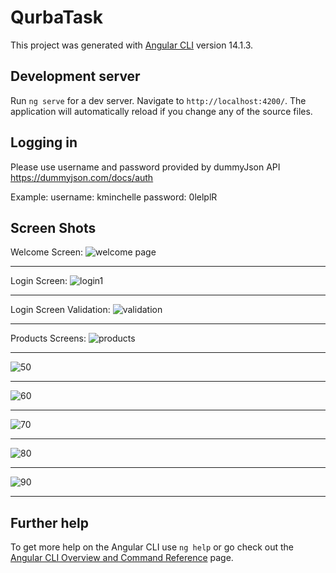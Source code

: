 # QurbaTask

This project was generated with [Angular CLI](https://github.com/angular/angular-cli) version 14.1.3.

## Development server

Run `ng serve` for a dev server. Navigate to `http://localhost:4200/`. The application will automatically reload if you change any of the source files.

## Logging in

Please use username and password provided by dummyJson API https://dummyjson.com/docs/auth

Example:
username: kminchelle   password: 0lelplR

## Screen Shots

Welcome Screen:
![welcome page](https://user-images.githubusercontent.com/79969562/187006889-77a31117-35cf-4a69-8281-b8ac6496ca42.PNG)

-----------------------------------------------------------------------------------------------------------------------------------------------------------------------
Login Screen:
![login1](https://user-images.githubusercontent.com/79969562/187006928-5fa70268-75c1-4690-bc73-1df7bd936f41.PNG)

-----------------------------------------------------------------------------------------------------------------------------------------------------------------------

Login Screen Validation:
![validation](https://user-images.githubusercontent.com/79969562/187007006-7e6129ce-df74-48a4-a2c6-33ec01fa9f21.PNG)

-----------------------------------------------------------------------------------------------------------------------------------------------------------------------

Products Screens:
![products](https://user-images.githubusercontent.com/79969562/187007060-c9823fa4-0058-4cfd-a5a7-328481fb428d.PNG)

-----------------------------------------------------------------------------------------------------------------------------------------------------------------------

![50](https://user-images.githubusercontent.com/79969562/187007214-ad8ed1c3-b505-4c8a-9247-36a475cf2584.PNG)

-----------------------------------------------------------------------------------------------------------------------------------------------------------------------

![60](https://user-images.githubusercontent.com/79969562/187007220-32b4a62f-446f-485e-b2df-10e115aba4c5.PNG)

-----------------------------------------------------------------------------------------------------------------------------------------------------------------------

![70](https://user-images.githubusercontent.com/79969562/187007227-2b01230a-a069-4f50-9898-404b8e9f9eb4.PNG)

-----------------------------------------------------------------------------------------------------------------------------------------------------------------------

![80](https://user-images.githubusercontent.com/79969562/187007238-c0cac2f4-4123-4a48-93c7-1fec0887afb8.PNG)

-----------------------------------------------------------------------------------------------------------------------------------------------------------------------

![90](https://user-images.githubusercontent.com/79969562/187007949-23e99b6c-2e16-4443-abb8-9e412782917b.PNG)

-----------------------------------------------------------------------------------------------------------------------------------------------------------------------


## Further help

To get more help on the Angular CLI use `ng help` or go check out the [Angular CLI Overview and Command Reference](https://angular.io/cli) page.
